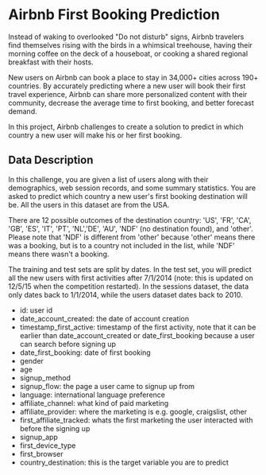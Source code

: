 # Airbnb First Booking Prediction

Instead of waking to overlooked "Do not disturb" signs, Airbnb travelers find themselves rising with the birds in a whimsical treehouse, having their morning coffee on the deck of a houseboat, or cooking a shared regional breakfast with their hosts.

New users on Airbnb can book a place to stay in 34,000+ cities across 190+ countries. By accurately predicting where a new user will book their first travel experience, Airbnb can share more personalized content with their community, decrease the average time to first booking, and better forecast demand.

In this project, Airbnb challenges to create a solution to predict in which country a new user will make his or her first booking.

## Data Description

In this challenge, you are given a list of users along with their demographics, web session records, and some summary statistics. You are asked to predict which country a new user's first booking destination will be. All the users in this dataset are from the USA.

There are 12 possible outcomes of the destination country: 'US', 'FR', 'CA', 'GB', 'ES', 'IT', 'PT', 'NL','DE', 'AU', 'NDF' (no destination found), and 'other'. Please note that 'NDF' is different from 'other' because 'other' means there was a booking, but is to a country not included in the list, while 'NDF' means there wasn't a booking.

The training and test sets are split by dates. In the test set, you will predict all the new users with first activities after 7/1/2014 (note: this is updated on 12/5/15 when the competition restarted). In the sessions dataset, the data only dates back to 1/1/2014, while the users dataset dates back to 2010.

- id: user id
- date_account_created: the date of account creation
- timestamp_first_active: timestamp of the first activity, note that it can be earlier than date_account_created or date_first_booking because a user can search before signing up
- date_first_booking: date of first booking
- gender
- age
- signup_method
- signup_flow: the page a user came to signup up from
- language: international language preference
- affiliate_channel: what kind of paid marketing
- affiliate_provider: where the marketing is e.g. google, craigslist, other
- first_affiliate_tracked: whats the first marketing the user interacted with before the signing up
- signup_app
- first_device_type
- first_browser
- country_destination: this is the target variable you are to predict
